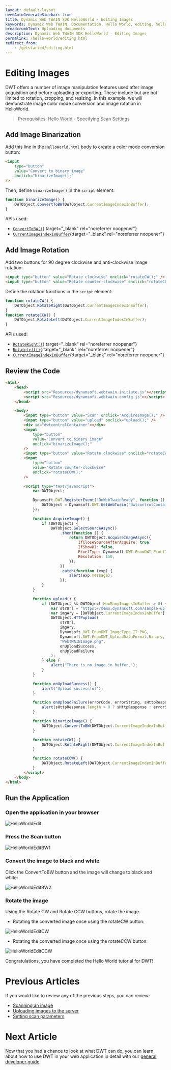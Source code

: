```yaml
---
layout: default-layout
needAutoGenerateSidebar: true
title: Dynamic Web TWAIN SDK HelloWorld - Editing Images
keywords: Dynamic Web TWAIN, Documentation, Hello World, editing, helloworld
breadcrumbText: Uploading documents
description: Dynamic Web TWAIN SDK HelloWorld - Editing Images
permalink: /hello-world/editing.html
redirect_from:
    - /getstarted/editing.html
---
```


# Editing Images

<!--
<div class='blockquote-note'></div>
> This article is part of our HelloWorld series. If you have not already reviewed HelloWorld, please start [here]({{site.getstarted}}helloworld.html). -->

DWT offers a number of image manipulation features used after image acquisition and before uploading or exporting. These include but are not limited to rotation, cropping, and resizing. In this example, we will demonstrate image color mode conversion and image rotation in HelloWorld.

> Prerequisites: Hello World - Specifying Scan Settings
<!-- For the quick guide on available APIs, please see [ImageEditing]({{site.indepth}}features/edit.html){:target="_blank" rel="noreferrer noopener"} -->

## Add Image Binarization

Add this line in the `HelloWorld.html` body to create a color mode conversion button:

```html
<input
	type="button"
	value="Convert to binary image"
	onclick="binarizeImage();"
/>
```

Then, define `binarizeImage()` in the `script` element:

```js
function binarizeImage() {
	DWTObject.ConvertToBW(DWTObject.CurrentImageIndexInBuffer);
}
```

APIs used:

- [`ConvertToBW()`]({{site.info}}api/WebTwain_Edit.html#convertToBW){:target="\_blank" rel="noreferrer noopener"}
- [`CurrentImageIndexInBuffer`]({{site.info}}api/WebTwain_Buffer.html#currentimageindexinbuffer){:target="\_blank" rel="noreferrer noopener"}

## Add Image Rotation

Add two buttons for 90 degree clockwise and anti-clockwise image rotation:

```html
<input type="button" value="Rotate clockwise" onclick="rotateCW();" />
<input type="button" value="Rotate counter-clockwise" onclick="rotateCCW();" />
```

Define the rotation functions in the `script` element:

```js
function rotateCW() {
	DWTObject.RotateRight(DWTObject.CurrentImageIndexInBuffer);
}
function rotateCCW() {
	DWTObject.RotateLeft(DWTObject.CurrentImageIndexInBuffer);
}
```

APIs used:

- [`RotateRight()`]({{site.info}}api/WebTwain_Edit.html#rotateright){:target="\_blank" rel="noreferrer noopener"}
- [`RotateLeft()`]({{site.info}}api/WebTwain_Edit.html#rotateleft){:target="\_blank" rel="noreferrer noopener"}
- [`CurrentImageIndexInBuffer`]({{site.info}}api/WebTwain_Buffer.html#currentimageindexinbuffer){:target="\_blank" rel="noreferrer noopener"}

## Review the Code

```html
<html>
	<head>
		<script src="Resources/dynamsoft.webtwain.initiate.js"></script>
		<script src="Resources/dynamsoft.webtwain.config.js"></script>
	</head>

	<body>
		<input type="button" value="Scan" onclick="AcquireImage();" />
		<input type="button" value="upload" onclick="upload();" />
		<div id="dwtcontrolContainer"></div>
		<input
			type="button"
			value="Convert to binary image"
			onclick="binarizeImage();"
		/>
		<input type="button" value="Rotate clockwise" onclick="rotateCW();" />
		<input
			type="button"
			value="Rotate counter-clockwise"
			onclick="rotateCCW();"
		/>

		<script type="text/javascript">
			var DWTObject;

			Dynamsoft.DWT.RegisterEvent("OnWebTwainReady", function () {
				DWTObject = Dynamsoft.DWT.GetWebTwain("dwtcontrolContainer");
			});

			function AcquireImage() {
				if (DWTObject) {
					DWTObject.SelectSourceAsync()
						.then(function () {
							return DWTObject.AcquireImageAsync({
								IfCloseSourceAfterAcquire: true,
								IfShowUI: false,
								PixelType: Dynamsoft.DWT.EnumDWT_PixelType.TWPT_GRAY,
								Resolution: 150,
							});
						})
						.catch(function (exp) {
							alert(exp.message);
						});
				}
			}

			function upload() {
				if (DWTObject && DWTObject.HowManyImagesInBuffer > 0) {
					var strUrl = "https://demo.dynamsoft.com/sample-uploads/";
					var imgAry = [DWTObject.CurrentImageIndexInBuffer];
					DWTObject.HTTPupload(
						strUrl,
						imgAry,
						Dynamsoft.DWT.EnumDWT_ImageType.IT_PNG,
						Dynamsoft.DWT.EnumDWT_UploadDataFormat.Binary,
						"WebTWAINImage.png",
						onUploadSuccess,
						onUploadFailure
					);
				} else {
					alert("There is no image in buffer.");
				}
			}

			function onUploadSuccess() {
				alert("Upload successful");
			}

			function onUploadFailure(errorCode, errorString, sHttpResponse) {
				alert(sHttpResponse.length > 0 ? sHttpResponse : errorString);
			}

			function binarizeImage() {
				DWTObject.ConvertToBW(DWTObject.CurrentImageIndexInBuffer);
			}

			function rotateCW() {
				DWTObject.RotateRight(DWTObject.CurrentImageIndexInBuffer);
			}

			function rotateCCW() {
				DWTObject.RotateLeft(DWTObject.CurrentImageIndexInBuffer);
			}
		</script>
	</body>
</html>
```

<!--
Links to API Reference:

- [`SelectSourceAsync()`]({{site.info}}api/WebTwain_Acquire.html#selectsourceasync){:target="_blank" rel="noreferrer noopener"}
- [`AcquireImageAsync()`]({{site.info}}api/WebTwain_Acquire.html#acquireimageasync){:target="_blank" rel="noreferrer noopener"}
- [`IfShowUI`]({{site.info}}api/WebTwain_Acquire.html#ifshowui){:target="_blank" rel="noreferrer noopener"}
- [`IfCloseSourceAfterAcquire`]({{site.info}}api/Device.html#deviceobjectacquireimage){:target="_blank" rel="noreferrer noopener"}
- [`PixelType`]({{site.info}}api/WebTwain_Acquire.html#pixeltype){:target="_blank" rel="noreferrer noopener"}
- [`Resolution`]({{site.info}}api/WebTwain_Acquire.html#resolution){:target="_blank" rel="noreferrer noopener"}
- [`CloseSourceAsync()`]({{site.info}}api/WebTwain_Acquire.html#closesourceasync){:target="_blank" rel="noreferrer noopener"}
- [`ConvertToBW()`]({{site.info}}api/WebTwain_Edit.html#converttobw){:target="_blank" rel="noreferrer noopener"}
- [`RotateRight()`]({{site.info}}api/WebTwain_Edit.html#rotateright){:target="_blank" rel="noreferrer noopener"}
- [`RotateLeft()`]({{site.info}}api/WebTwain_Edit.html#rotateleft){:target="_blank" rel="noreferrer noopener"}
- [`CurrentImageIndexInBuffer`]({{site.info}}api/WebTwain_Buffer.html#currentimageindexinbuffer){:target="_blank" rel="noreferrer noopener"} -->

## Run the Application

### Open the application in your browser

![HelloWorldEdit]({{site.assets}}imgs/HelloWorldEdit.png)

### Press the Scan button

![HelloWorldEditBW1]({{site.assets}}imgs/HelloWorldEditBW1.png)

### Convert the image to black and white

Click the ConvertToBW button and the image will change to black and white:

![HelloWorldEditBW2]({{site.assets}}imgs/HelloWorldEditBW2.png)

### Rotate the image

Using the Rotate CW and Rotate CCW buttons, rotate the image.

- Rotating the converted image once using the rotateCW button:

![HelloWorldEditCW]({{site.assets}}imgs/HelloWorldEditrotateCW.png)

- Rotating the converted image once using the rotateCCW button:

![HelloWorldEditCCW]({{site.assets}}imgs/HelloWorldEditRotateCCW.png)

Congratulations, you have completed the Hello World tutorial for DWT!

# Previous Articles

If you would like to review any of the previous steps, you can review:

<!-- - [Initializing the environment]({{site.getstarted}}initialize.html) -->

- [Scanning an image]({{site.getstarted}}scanning.html)
- [Uploading images to the server]({{site.getstarted}}uploading.html)
- [Setting scan parameters]({{site.getstarted}}scansettings.html)

# Next Article

Now that you had a chance to look at what DWT can do, you can learn about how to use DWT in your web application in detail with our [general developer guide]({{site.general-usage}}index.html).

<!-- << Insert what goes next >> -->

<!--
- [Customizing your scan settings]({{site.getstarted}}scansettings.html)
- [Review HelloWorld]({{site.getstarted}}helloworld.html)
- [Review Uploading Documents]({{site.getstarted}}uploading.html) -->
